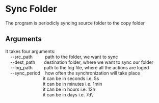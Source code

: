# Sync Folder

The program is periodicly syncing source folder to the copy folder

## Arguments

It takes four arguments:\
&nbsp;&nbsp;&nbsp;&nbsp;--src_path&nbsp;&nbsp;&nbsp;&nbsp;&nbsp;&nbsp;&nbsp;&nbsp;&nbsp;&nbsp;path to the folder, we want to sync\
&nbsp;&nbsp;&nbsp;&nbsp;--dest_path&nbsp;&nbsp;&nbsp;&nbsp;&nbsp;&nbsp;&nbsp;destination folder, where we want to sync our folder\
&nbsp;&nbsp;&nbsp;&nbsp;--log_path&nbsp;&nbsp;&nbsp;&nbsp;&nbsp;&nbsp;&nbsp;&nbsp;&nbsp;path to the log file, where all the actions are loged\
&nbsp;&nbsp;&nbsp;&nbsp;--sync_period&nbsp;&nbsp;&nbsp;&nbsp;how often the synchronization will take place\
&nbsp;&nbsp;&nbsp;&nbsp;&nbsp;&nbsp;&nbsp;&nbsp;&nbsp;&nbsp;&nbsp;&nbsp;&nbsp;&nbsp;&nbsp;&nbsp;&nbsp;&nbsp;&nbsp;&nbsp;&nbsp;&nbsp;&nbsp;&nbsp;&nbsp;&nbsp;&nbsp;&nbsp;&nbsp;&nbsp;it can be in seconds i.e. 5s\
&nbsp;&nbsp;&nbsp;&nbsp;&nbsp;&nbsp;&nbsp;&nbsp;&nbsp;&nbsp;&nbsp;&nbsp;&nbsp;&nbsp;&nbsp;&nbsp;&nbsp;&nbsp;&nbsp;&nbsp;&nbsp;&nbsp;&nbsp;&nbsp;&nbsp;&nbsp;&nbsp;&nbsp;&nbsp;&nbsp;it can be in minutes i.e. 1min\
&nbsp;&nbsp;&nbsp;&nbsp;&nbsp;&nbsp;&nbsp;&nbsp;&nbsp;&nbsp;&nbsp;&nbsp;&nbsp;&nbsp;&nbsp;&nbsp;&nbsp;&nbsp;&nbsp;&nbsp;&nbsp;&nbsp;&nbsp;&nbsp;&nbsp;&nbsp;&nbsp;&nbsp;&nbsp;&nbsp;it can be in hours i.e. 12h\
&nbsp;&nbsp;&nbsp;&nbsp;&nbsp;&nbsp;&nbsp;&nbsp;&nbsp;&nbsp;&nbsp;&nbsp;&nbsp;&nbsp;&nbsp;&nbsp;&nbsp;&nbsp;&nbsp;&nbsp;&nbsp;&nbsp;&nbsp;&nbsp;&nbsp;&nbsp;&nbsp;&nbsp;&nbsp;&nbsp;it can be in days i.e. 7d\
